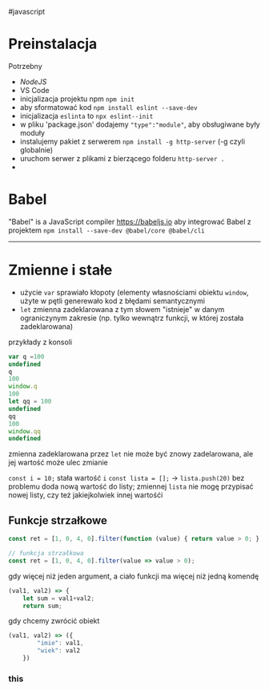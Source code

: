 #javascript 

# Preinstalacja
Potrzebny
- *NodeJS*
- VS Code
- inicjalizacja projektu npm `npm init`
- aby sformatować kod `npm install eslint --save-dev`
- inicjalizacja `eslinta`   to   `npx eslint--init`
- w pliku 'package.json' dodajemy `"type":"module"`, aby obsługiwane były moduły
- instalujemy pakiet z serwerem `npm install -g http-server` (-g  czyli globalnie)
- uruchom serwer z plikami z bierzącego folderu `http-server .`
- 

# Babel
"Babel" is a JavaScript compiler
https://babeljs.io
aby integrować Babel z projektem
`npm install --save-dev @babel/core @babel/cli`


----

# Zmienne i stałe
- użycie `var` sprawiało kłopoty (elementy własnościami obiektu `window`, użyte w pętli generewało kod z błędami semantycznymi
- `let` zmienna zadeklarowana z tym słowem "istnieje" w danym ograniczynym zakresie  (np. tylko wewnątrz funkcji, w której została zadeklarowana)

przykłady z konsoli
```javascript
var q =100
undefined
q
100
window.q 
100
let qq = 100
undefined
qq
100
window.qq 
undefined
```
zmienna zadeklarowana przez `let` nie może być znowy zadelarowana, ale jej wartość może ulec zmianie

`const i = 10;` stała wartość `i`
`const lista = [];` -> `lista.push(20)` bez problemu doda nową wartość do listy;  zmiennej `lista` nie mogę przypisać nowej listy, czy też jakiejkolwiek innej wartośći

## Funkcje strzałkowe
```javascript
const ret = [1, 0, 4, 0].filter(function (value) { return value > 0; });

// funkcja strzałkowa
const ret = [1, 0, 4, 0].filter(value => value > 0);
```

gdy więcej niż jeden argument, a ciało funkcji ma więcej niż jedną komendę
```javascript
(val1, val2) => {
	let sum = val1+val2;
	return sum;
```

gdy chcemy zwrócić obiekt
```javascript
(val1, val2) => ({
		"imie": val1,
		"wiek": val2
	})
```

### this









